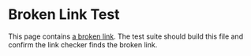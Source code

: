 # Broken Link Test

This page contains [a broken link](does_not_exist.html). The test suite should build this file and confirm the link checker finds the broken link.
